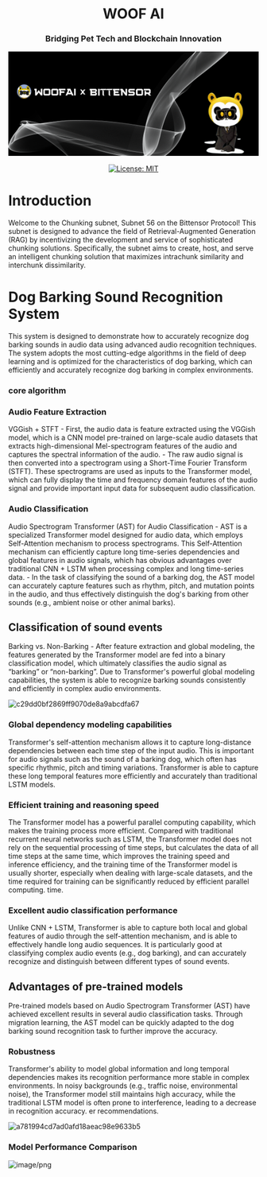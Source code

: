 <div align="center">

# **WOOF AI** <!-- omit in toc -->

### Bridging Pet Tech and Blockchain Innovation <!-- omit in toc -->
![hero](./asset/offline.png)

[![License: MIT](https://img.shields.io/badge/License-MIT-yellow.svg)](https://opensource.org/licenses/MIT)

</div>

#  Introduction

Welcome to the Chunking subnet, Subnet 56 on the Bittensor Protocol! This subnet is designed to advance the field of Retrieval-Augmented Generation (RAG) by incentivizing the development and service of sophisticated chunking solutions. Specifically, the subnet aims to create, host, and serve an intelligent chunking solution that maximizes intrachunk similarity and interchunk dissimilarity.


# Dog Barking Sound Recognition System
This system is designed to demonstrate how to accurately recognize dog barking sounds in audio data using advanced audio recognition techniques. The system adopts the most cutting-edge algorithms in the field of deep learning and is optimized for the characteristics of dog barking, which can efficiently and accurately recognize dog barking in complex environments.


### core algorithm
### Audio Feature Extraction
VGGish + STFT - First, the audio data is feature extracted using the VGGish model, which is a CNN model pre-trained on large-scale audio datasets that extracts high-dimensional Mel-spectrogram features of the audio and captures the spectral information of the audio. - The raw audio signal is then converted into a spectrogram using a Short-Time Fourier Transform (STFT). These spectrograms are used as inputs to the Transformer model, which can fully display the time and frequency domain features of the audio signal and provide important input data for subsequent audio classification.
### Audio Classification
Audio Spectrogram Transformer (AST) for Audio Classification - AST is a specialized Transformer model designed for audio data, which employs Self-Attention mechanism to process spectrograms. This Self-Attention mechanism can efficiently capture long time-series dependencies and global features in audio signals, which has obvious advantages over traditional CNN + LSTM when processing complex and long time-series data. - In the task of classifying the sound of a barking dog, the AST model can accurately capture features such as rhythm, pitch, and mutation points in the audio, and thus effectively distinguish the dog's barking from other sounds (e.g., ambient noise or other animal barks).

## Classification of sound events
Barking vs. Non-Barking - After feature extraction and global modeling, the features generated by the Transformer model are fed into a binary classification model, which ultimately classifies the audio signal as “barking” or “non-barking”. Due to Transformer's powerful global modeling capabilities, the system is able to recognize barking sounds consistently and efficiently in complex audio environments.

<img width="791" alt="c29dd0bf2869ff9070de8a9abcdfa67" src="https://github.com/user-attachments/assets/93190674-eeab-4b78-ba3a-fc4c36929ac7">


### Global dependency modeling capabilities
Transformer's self-attention mechanism allows it to capture long-distance dependencies between each time step of the input audio. This is important for audio signals such as the sound of a barking dog, which often has specific rhythmic, pitch and timing variations. Transformer is able to capture these long temporal features more efficiently and accurately than traditional LSTM models.

### Efficient training and reasoning speed
The Transformer model has a powerful parallel computing capability, which makes the training process more efficient. Compared with traditional recurrent neural networks such as LSTM, the Transformer model does not rely on the sequential processing of time steps, but calculates the data of all time steps at the same time, which improves the training speed and inference efficiency, and the training time of the Transformer model is usually shorter, especially when dealing with large-scale datasets, and the time required for training can be significantly reduced by efficient parallel computing. time.

### Excellent audio classification performance
Unlike CNN + LSTM, Transformer is able to capture both local and global features of audio through the self-attention mechanism, and is able to effectively handle long audio sequences. It is particularly good at classifying complex audio events (e.g., dog barking), and can accurately recognize and distinguish between different types of sound events.

## Advantages of pre-trained models
Pre-trained models based on Audio Spectrogram Transformer (AST) have achieved excellent results in several audio classification tasks. Through migration learning, the AST model can be quickly adapted to the dog barking sound recognition task to further improve the accuracy.

### Robustness
Transformer's ability to model global information and long temporal dependencies makes its recognition performance more stable in complex environments. In noisy backgrounds (e.g., traffic noise, environmental noise), the Transformer model still maintains high accuracy, while the traditional LSTM model is often prone to interference, leading to a decrease in recognition accuracy.
er recommendations.

<img width="776" alt="a781994cd7ad0afd18aeac98e9633b5" src="https://github.com/user-attachments/assets/6fdfe95c-2359-4fcf-b7d4-ca0a95d06960">

### Model Performance Comparison

![image/png](https://cdn-uploads.huggingface.co/production/uploads/673d82cc1898a8cd00977d97/tnTtxaKkR7_mH_Xbo_nS5.png)

